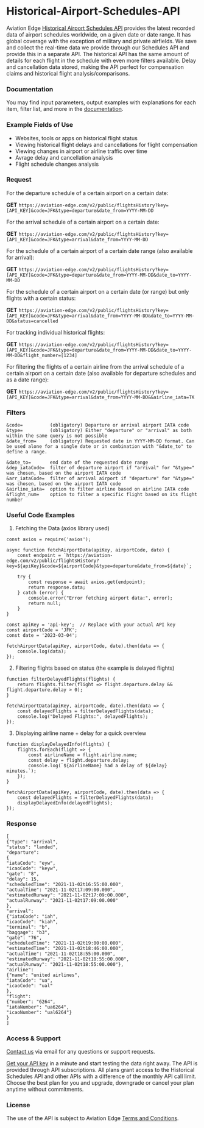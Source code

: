 # Historical-Airport-Schedules-API
Aviation Edge [Historical Airport Schedules API](https://aviation-edge.com/historical-flight-schedules-api/) provides the latest recorded data of airport schedules worldwide, on a given date or date range. It has global coverage with the exception of military and private airfields. We save and collect the real-time data we provide through our Schedules API and provide this in a separate API. The historical API has the same amount of details for each flight in the schedule with even more filters available. Delay and cancellation data stored, making the API perfect for compensation claims and historical flight analysis/comparisons.

### Documentation
You may find input parameters, output examples with explanations for each item, filter list, and more in the [documentation](https://aviation-edge.com/developers/).

### Example Fields of Use
- Websites, tools or apps on historical flight status
- Viewing historical flight delays and cancellations for flight compensation
- Viewing changes in airport or airline traffic over time
- Avrage delay and cancellation analysis
- Flight schedule changes analysis

### Request 
For the departure schedule of a certain airport on a certain date:

**GET** `https://aviation-edge.com/v2/public/flightsHistory?key=[API_KEY]&code=JFK&type=departure&date_from=YYYY-MM-DD`

For the arrival schedule of a certain airport on a certain date:

**GET** `https://aviation-edge.com/v2/public/flightsHistory?key=[API_KEY]&code=JFK&type=arrival&date_from=YYYY-MM-DD`

For the schedule of a certain airport of a certain date range (also available for arrival):

**GET** `https://aviation-edge.com/v2/public/flightsHistory?key=[API_KEY]&code=JFK&type=departure&date_from=YYYY-MM-DD&date_to=YYYY-MM-DD`

For the schedule of a certain airport on a certain date (or range) but only flights with a certain status:

**GET** `https://aviation-edge.com/v2/public/flightsHistory?key=[API_KEY]&code=JFK&type=arrival&date_from=YYYY-MM-DD&date_to=YYYY-MM-DD&status=cancelled`

For tracking individual historical flights:

**GET** `https://aviation-edge.com/v2/public/flightsHistory?key=[API_KEY]&code=JFK&type=departure&date_from=YYYY-MM-DD&date_to=YYYY-MM-DD&flight_number=[1234]`

For filtering the flights of a certain airline from the arrival schedule of a certain airport on a certain date (also available for departure schedules and as a date range):

**GET** `https://aviation-edge.com/v2/public/flightsHistory?key=[API_KEY]&code=JFK&type=arrival&date_from=YYYY-MM-DD&&airline_iata=TK`

### Filters
```
&code=          (obligatory) Departure or arrival airport IATA code
&type=          (obligatory) Either "departure" or "arrival" as both within the same query is not possible
&date_from=     (obligatory) Requested date in YYYY-MM-DD format. Can be used alone for a single date or in combination with "&date_to" to define a range.

&date_to=       end date of the requested date range
&dep_iataCode=  filter of departure airport if "arrival" for "&type=" was chosen, based on the airport IATA code
&arr_iataCode=  filter of arrival airport if "departure" for "&type=" was chosen, based on the airport IATA code
&airline_iata=  option to filter airline based on airline IATA code
&flight_num=    option to filter a specific flight based on its flight number
```

### Useful Code Examples

1.	Fetching the Data (axios library used)

```
const axios = require('axios');

async function fetchAirportData(apiKey, airportCode, date) {
    const endpoint = `https://aviation-edge.com/v2/public/flightsHistory?key=${apiKey}&code=${airportCode}&type=departure&date_from=${date}`;
    
    try {
        const response = await axios.get(endpoint);
        return response.data;
    } catch (error) {
        console.error("Error fetching airport data:", error);
        return null;
    }
}

const apiKey = 'api-key';  // Replace with your actual API key
const airportCode = 'JFK';
const date = '2023-03-04';

fetchAirportData(apiKey, airportCode, date).then(data => {
    console.log(data);
});
```

2.	Filtering flights based on status (the example is delayed flights)

```
function filterDelayedFlights(flights) {
    return flights.filter(flight => flight.departure.delay && flight.departure.delay > 0);
}

fetchAirportData(apiKey, airportCode, date).then(data => {
    const delayedFlights = filterDelayedFlights(data);
    console.log("Delayed Flights:", delayedFlights);
});
```

3.	Displaying airline name + delay for a quick overview

```
function displayDelayedInfo(flights) {
    flights.forEach(flight => {
        const airlineName = flight.airline.name;
        const delay = flight.departure.delay;
        console.log(`${airlineName} had a delay of ${delay} minutes.`);
    });
}

fetchAirportData(apiKey, airportCode, date).then(data => {
    const delayedFlights = filterDelayedFlights(data);
    displayDelayedInfo(delayedFlights);
});
```


### Response
```
[
{"type": "arrival", 
"status": "landed", 
"departure": 
{
"iataCode": "eyw",
"icaoCode": "keyw", 
"gate": "8", 
"delay": 15, 
"scheduledTime": "2021-11-02t16:55:00.000", 
"actualTime": "2021-11-02t17:09:00.000", 
"estimatedRunway": "2021-11-02t17:09:00.000", 
"actualRunway": "2021-11-02t17:09:00.000"
},
"arrival": 
{"iataCode": "iah", 
"icaoCode": "kiah", 
"terminal": "b", 
"baggage": "b3", 
"gate": "76", 
"scheduledTime": "2021-11-02t19:00:00.000", 
"estimatedTime": "2021-11-02t18:46:00.000", 
"actualTime": "2021-11-02t18:55:00.000",
"estimatedRunway": "2021-11-02t18:55:00.000",
"actualRunway": "2021-11-02t18:55:00.000"},
"airline":
{"name": "united airlines", 
"iataCode": "ua", 
"icaoCode": "ual"
}, 
"flight": 
{"number": "6264", 
"iataNumber": "ua6264", 
"icaoNumber": "ual6264"}
}
]
```

### Access & Support
[Contact us](https://aviation-edge.com/contact/) via email for any questions or support requests.

[Get your API key](https://aviation-edge.com/premium-api/) in a minute and start testing the data right away. The API is provided through API subscriptions. All plans grant access to the Historical Schedules API and other APIs with a difference of the monthly API call limit. Choose the best plan for you and upgrade, downgrade or cancel your plan anytime without  commitments.

### License
The use of the API is subject to Aviation Edge [Terms and Conditions](https://aviation-edge.com/api-terms-of-service/).
